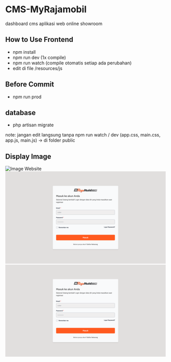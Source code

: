# CMS-MyRajamobil
dashboard cms aplikasi web online showroom

## How to Use Frontend

- npm install
- npm run dev (1x compile)
- npm run watch (compile otomatis setiap ada perubahan)
- edit di file /resources/js

## Before Commit
 - npm run prod

## database
 - php artisan migrate

note: jangan edit langsung tanpa npm run watch / dev (app.css, main.css, app.js, main.js) -> di folder public


## Display Image

<img src="./screenshot-1.png" alt="Image Website">

<img src="./screenshot-2.png" alt="Image Website">
<img src="./screenshot-2.png" alt="Image Website">